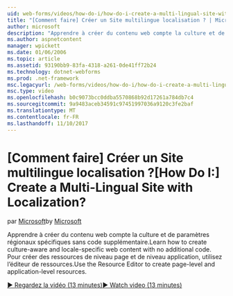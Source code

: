 ```yaml
---
uid: web-forms/videos/how-do-i/how-do-i-create-a-multi-lingual-site-with-localization
title: "[Comment faire] Créer un Site multilingue localisation ? | Microsoft Docs"
author: microsoft
description: "Apprendre à créer du contenu web compte la culture et de paramètres régionaux spécifiques sans code supplémentaire. Pour créer de niveau page et de niveau application, utilisez l’éditeur de ressources..."
ms.author: aspnetcontent
manager: wpickett
ms.date: 01/06/2006
ms.topic: article
ms.assetid: 93190bb9-83fa-4318-a261-0de41ff72b24
ms.technology: dotnet-webforms
ms.prod: .net-framework
msc.legacyurl: /web-forms/videos/how-do-i/how-do-i-create-a-multi-lingual-site-with-localization
msc.type: video
ms.openlocfilehash: b0c9073bcc0ddba5570868b92d17261a784db7c4
ms.sourcegitcommit: 9a9483aceb34591c97451997036a9120c3fe2baf
ms.translationtype: MT
ms.contentlocale: fr-FR
ms.lasthandoff: 11/10/2017
---
```

<a name="how-do-i-create-a-multi-lingual-site-with-localization"></a><span data-ttu-id="ef0d0-105">[Comment faire] Créer un Site multilingue localisation ?</span><span class="sxs-lookup"><span data-stu-id="ef0d0-105">[How Do I:] Create a Multi-Lingual Site with Localization?</span></span>
====================
<span data-ttu-id="ef0d0-106">par [Microsoft](https://github.com/microsoft)</span><span class="sxs-lookup"><span data-stu-id="ef0d0-106">by [Microsoft](https://github.com/microsoft)</span></span>

<span data-ttu-id="ef0d0-107">Apprendre à créer du contenu web compte la culture et de paramètres régionaux spécifiques sans code supplémentaire.</span><span class="sxs-lookup"><span data-stu-id="ef0d0-107">Learn how to create culture-aware and locale-specific web content with no additional code.</span></span> <span data-ttu-id="ef0d0-108">Pour créer des ressources de niveau page et de niveau application, utilisez l’éditeur de ressources.</span><span class="sxs-lookup"><span data-stu-id="ef0d0-108">Use the Resource Editor to create page-level and application-level resources.</span></span>

[<span data-ttu-id="ef0d0-109">&#9654; Regardez la vidéo (13 minutes)</span><span class="sxs-lookup"><span data-stu-id="ef0d0-109">&#9654; Watch video (13 minutes)</span></span>](https://channel9.msdn.com/Blogs/ASP-NET-Site-Videos/how-do-i-create-a-multi-lingual-site-with-localization)
